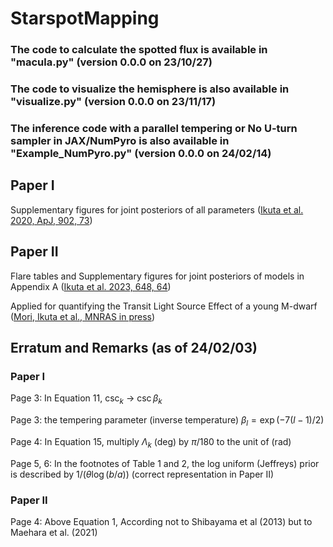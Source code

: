 # StarspotMapping

### The code to calculate the spotted flux is available in "macula.py" (version 0.0.0 on 23/10/27)
### The code to visualize the hemisphere is also available in "visualize.py" (version 0.0.0 on 23/11/17)
### The inference code with a parallel tempering or No U-turn sampler in JAX/NumPyro is also available in "Example_NumPyro.py" (version 0.0.0 on 24/02/14)




## Paper I

Supplementary figures for joint posteriors of all parameters ([Ikuta et al. 2020, ApJ, 902, 73](https://ui.adsabs.harvard.edu/abs/2020ApJ...902...73I/abstract))

## Paper II

Flare tables and Supplementary figures for joint posteriors of models in Appendix A ([Ikuta et al. 2023, 648, 64](https://ui.adsabs.harvard.edu/abs/2023ApJ...948...64I/abstract))

Applied for quantifying the Transit Light Source Effect of a young M-dwarf ([Mori, Ikuta et al., MNRAS in press](https://ui.adsabs.harvard.edu/abs/2024arXiv240313946M/abstract))

## Erratum and Remarks (as of 24/02/03)

### Paper I

Page 3: In Equation 11, $\csc_k$ -> $\csc \beta_k$

Page 3: the tempering parameter (inverse temperature) $\beta_l = \exp (-7(l-1)/2 )$

Page 4: In Equation 15, multiply $\Lambda_k$ (deg) by $\pi/180$ to the unit of (rad)

Page 5, 6: In the footnotes of Table 1 and 2, the log uniform (Jeffreys) prior is described by $1/(\theta \log(b/a))$ (correct representation in Paper II)


### Paper II

Page 4: Above Equation 1, According not to Shibayama et al (2013) but to Maehara et al. (2021)
